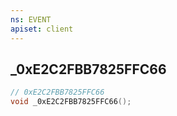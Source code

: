 ```yaml
---
ns: EVENT
apiset: client
---
```

## _0xE2C2FBB7825FFC66

```c
// 0xE2C2FBB7825FFC66
void _0xE2C2FBB7825FFC66();
```